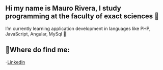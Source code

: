 ## Hi my name is Mauro Rivera, I study programming at the faculty of exact sciences 👋
I’m currently learning application development in languages like PHP, JavaScript, Angular, MySql 🌱

## 💬Where do find me:
-[Linkedin](https://www.linkedin.com/in/mauroriverae/)
<!--
**mauroriverae/mauroriverae** is a ✨ _special_ ✨ repository because its `README.md` (this file) appears on your GitHub profile.

Here are some ideas to get you started:

- 🔭 I’m currently working on ...
- 🌱 I’m currently learning ...
- 👯 I’m looking to collaborate on ...
- 🤔 I’m looking for help with ...
- 💬 Ask me about ...
- 📫 How to reach me: ...
- 😄 Pronouns: ...
- ⚡ Fun fact: ...
-->
